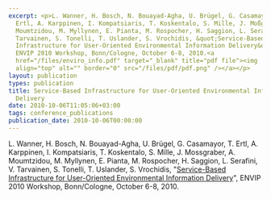 ```yaml
---
excerpt: <p>L. Wanner, H. Bosch, N. Bouayad-Agha, U. Brügel, G. Casamayor, T.
  Ertl, A. Karppinen, I. Kompatsiaris, T. Koskentalo, S. Mille, J. Moßgraber, A.
  Moumtzidou, M. Myllynen, E. Pianta, M. Rospocher, H. Saggion, L. Serafini, V.
  Tarvainen, S. Tonelli, T. Uslander, S. Vrochidis, &quot;Service-Based
  Infrastructure for User-Oriented Environmental Information Delivery&quot;,
  ENVIP 2010 Workshop, Bonn/Cologne, October 6-8, 2010.<a
  href="/files/enviro_info.pdf" target="_blank" title="pdf file"><img
  align="top" alt="" border="0" src="/files/pdf/pdf.png" /></a></p>
layout: publication
types: publication
title: Service-Based Infrastructure for User-Oriented Environmental Information
  Delivery
date: 2010-10-06T11:05:06+03:00
tags: conference_publications
publication_date: 2010-10-06T00:00:00
---
```

L. Wanner, H. Bosch, N. Bouayad-Agha, U. Brügel, G. Casamayor, T. Ertl, A. Karppinen, I. Kompatsiaris, T. Koskentalo, S. Mille, J. Mossgraber, A. Moumtzidou, M. Myllynen, E. Pianta, M. Rospocher, H. Saggion, L. Serafini, V. Tarvainen, S. Tonelli, T. Uslander, S. Vrochidis, "[Service-Based Infrastructure for User-Oriented Environmental Information Delivery](https://mklab.iti.gr/files/enviro_info.pdf)", ENVIP 2010 Workshop, Bonn/Cologne, October 6-8, 2010.
